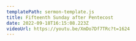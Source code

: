 ```yaml
---
templatePath: sermon-template.js
title: Fifteenth Sunday after Pentecost
date: 2022-09-18T16:15:08.223Z
videoUrl: https://youtu.be/XmDo7Df7TRc?t=1624
---
```

